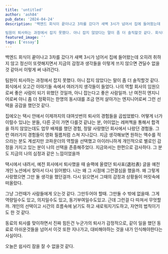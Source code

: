 ```yaml
---
title: 'untitled'
author: 'ash84'
pub_date: '2024-04-24'
description: '백엔드 회식이 끝이나고 3차를 갔다가 새벽 3시가 넘어서 집에 들어왔는데 오히려 취하지 않고 정신이 또렷해지면서 지금의 감정과 생각들을 이렇게 쓰지 않으면 견딜수 없을것 같아서 이렇게 써 내려간다. 

팀원이 퇴사하는 과정에서 잡지 못했다. 아니 잡지 않았다는 말이 좀 더 솔직할것 같다. 회식에서 오고간 이야기들 속에서 여러가지 생각들이 들었다. 나의 역할 회사의 임원으로써 좋은 사람이 되기 위했던 것일까, 아니 잡는다고 좋은 사람일까. 난 여전히 엔지니어로써 아니 좀 더 정확히는 한명의 동시대를 조금 먼저 살아가는 엔지니어로써 그'
featured_image: ''
tags: ['essay']
---
```


백엔드 회식이 끝이나고 3차를 갔다가 새벽 3시가 넘어서 집에 들어왔는데 오히려 취하지 않고 정신이 또렷해지면서 지금의 감정과 생각들을 이렇게 쓰지 않으면 견딜수 없을것 같아서 이렇게 써 내려간다. 

팀원이 퇴사하는 과정에서 잡지 못했다. 아니 잡지 않았다는 말이 좀 더 솔직할것 같다. 회식에서 오고간 이야기들 속에서 여러가지 생각들이 들었다. 나의 역할 회사의 임원으로써 좋은 사람이 되기 위했던 것일까, 아니 잡는다고 좋은 사람일까. 난 여전히 엔지니어로써 아니 좀 더 정확히는 한명의 동시대를 조금 먼저 살아가는 엔지니어로써 그런 선택을 공감을 했던것 같다. 

집에오는 택시 안에서 이제까지의 대여섯번의 퇴사의 경험들을 곱씹었봤다. 어떻게 너가 이럴수 있냐는 분들, 다른 곳이 가면 다를것 같냐는 분, 어이없는 레퍼첵을 통해서 합격을 하지 않았는데도 업무 배제를 했던 경험, 정말 사랑했던 회사에서 나왔던 경험들. 그런 여러가지 경험들이 영화 필름처럼 스쳐 지나갔다. 지금 생각해보면 원하는 액수를 적으라는 분도 계셨지만 코파운더의 역할을 선택했고 아이러니하게 개인적으로 별로인 감정을 가지고 있는 분이 나의 선택을 존중해주었다. 지금와서는 한편으로 감사하다. 그 분도 지금의 나의 심정과 같은 느낌이었을까

택시에서 내려서, 예전 회사에서 퇴사했을 때 슬랙에 올렸던 퇴사표(退社表) 글을 예전 개인 노션에서 찾아서 다시 읽어봤다. 나는 왜 그 시점에 그런결심을 했을까. 왜 그렇게 사랑했으면 그만 둘 생각을 했던걸까. 다시 읽으면서 그때의 감정과 상황들이 머릿속에 떠올랐다. 

그냥 그런때가 사람들에게 오는것 같다. 그만두어야 할때. 그만둘 수 밖에 없을때. 그게 역량일수도 있고, 의지일수도 있고, 동기부여일수도있고. 근데 그런걸 다 따져서 무엇할까. 개인의 선택이고 시간의 흐름속에 낡기도 하고 새로워지기도하고, 자연의 법칙이기도 한 것 같다. 

동료의 퇴사를 맞이하면서 진짜 힘든건 
누군가의 퇴사가 감정적으로, 같이 일을 했던 동료로 아쉬운것들을 넘어서 
이것 또한 지나가고, 대비해야하는 것을 내가 인식해야한다는 사실이다. 


오늘은 쉽사리 잠을 잘 수 없을것 같다.
